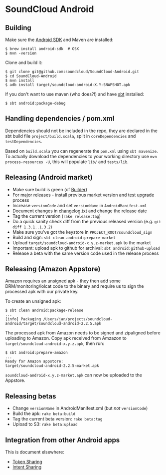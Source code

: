 # SoundCloud Android

## Building

Make sure the [Android SDK][] and Maven are installed:

    $ brew install android-sdk  # OSX
    $ mvn -version

Clone and build it:

    $ git clone git@github.com:soundcloud/SoundCloud-Android.git
    $ cd SoundCloud-Android
    $ mvn install
    $ adb install target/soundcloud-android-X.Y-SNAPSHOT.apk

If you don't want to use maven (who does?!) and have [sbt][] installed:

    $ sbt android:package-debug

## Handling dependencies / pom.xml

Dependencies should not be included in the repo, they are declared in the sbt
build file `project/build.scala`, split in `coreDependencies` and `testDependencies`.

Based on `build.scala` you can regenerate the `pom.xml` using `sbt mavenize`. To
actually download the dependencies to your working directory use `mvn
process-resources -U`, this will populate `lib/` and `tests/lib`.

## Releasing (Android market)

  * Make sure build is green (cf [Builder][])
  * For major releases - install previous market version and test upgrade process
  * Increase `versionCode` and set `versionName` in `AndroidManifest.xml`
  * Document changes in [changelog.txt][] and change the release date
  * Tag the current version (`rake release:tag`)
  * Do a quick sanity check diff from the previous released version (e.g. `git diff 1.3.1..1.3.2`)
  * Make sure you've got the keystore in `PROJECT_ROOT/soundcloud_sign`
  * Build and sign: `sbt clean android:prepare-market`
  * Upload `target/soundcloud-android-x.y.z-market.apk` to the market
  * Important: upload apk to github for archival: `sbt android:github-upload`
  * Release a beta with the same version code used in the release process

## Releasing (Amazon Appstore)

Amazon requires an unsigned apk - they then add some DRM/monitoring/lolcat code to the binary
and require us to sign the processed apk with our private key.

To create an unsigned apk:

    $ sbt clean android:package-release
    ...
    [info] Packaging /Users/jan/projects/soundcloud-android/target/soundcloud-android-2.2.5.apk

The processed apk from Amazon needs to be signed and zipaligned before uploading to Amazon.
Copy apk received from Amzazon to `target/soundcloud-android-x.y.z.apk`, then run:

    $ sbt android:prepare-amazon
    ...
    Ready for Amazon appstore:
    target/soundcloud-android-2.2.5-market.apk

`soundcloud-android-x.y.z-market.apk` can now be uploaded to the Appstore.

## Releasing betas

  * Change `versionName` in AndroidManifest.xml (but *not* `versionCode`)
  * Build the apk: `rake beta:build`
  * Tag the current beta version: `rake beta:tag`
  * Upload to S3: `rake beta:upload`

## Integration from other Android apps

This is document elsewhere:

  * [Token Sharing][]
  * [Intent Sharing][]


[Android SDK]: http://developer.android.com/sdk/index.html
[Builder]: http://builder.soundcloud.com/view/Android/job/soundcloud-android/
[changelog.txt]: https://github.com/soundcloud/SoundCloud-Android/blob/master/res/raw/changelog.txt
[Token Sharing]: https://github.com/soundcloud/android-token-sharing
[Intent Sharing]: https://github.com/soundcloud/android-intent-sharing
[sbt]: https://github.com/harrah/xsbt/
